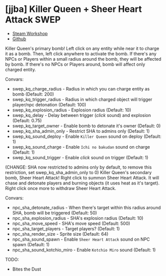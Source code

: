 # [jjba] Killer Queen + Sheer Heart Attack SWEP
* [Steam Workshop](https://steamcommunity.com/sharedfiles/filedetails/?id=832937251)
* [Github](https://github.com/kotborealis/gmod_killerqueen)

Killer Queen's primary bomb! 
Left click on any entity while near it to charge it as a bomb. 
Then, left click anywhere to activate the bomb. 
If there's any NPCs or Players within a small radius around the bomb, they will be affected by bomb.
If there's no NPCs or Players around, bomb will affect only charged entity.

Convars:
* swep_kq_charge_radius - Radius in which you can charge entity as bomb (Default: 200)
* swep_kq_trigger_radius - Radius in which charged object will trigger player/npc detonation (Default: 100)
* swep_kq_explosion_radius - Explosion radius (Default: 10)
* swep_kq_delay - Delay between trigger (*click* sound) and explosion (Default: 0.75)
* swep_kq_target_owner - Enable bomb to detonate it's owner (Default: 0)
* swep_kq_sha_admin_only - Restrict SHA to admins only (Default: 1)
* swep_kq_sound_deploy - Enable `Killer Queen` sound on deploy (Default: 1)
* swep_kq_sound_charge - Enable `Ichi no bakudan` sound on charge (Default: 1)
* swep_kq_sound_trigger - Enable *click* sound on trigger (Default: 1)

(CHANGE: SHA now restricted to admins only by default, to remove this restriction, set swep_kq_sha_admin_only to 0)
Killer Queen's secondary bomb, Sheer Heart Attack!
Right click to summon Sheer Heart Attack. It will chase and detonate players and burning objects (it uses heat as it's target).
Right click once more to withdraw Sheer Heart Attack.

Convars:
* npc_sha_detonate_radius - When there's target within this radius around SHA, bomb will be triggered (Default: 50)
* npc_sha_explosion_radius - SHA's explosion radius (Default: 10)
* npc_sha_move_speed  - SHA's move speed (Default: 500)
* npc_sha_target_players - Target players? (Default: 1)
* npc_sha_render_size - Sprite size (Default: 64)
* npc_sha_sound_spawn - Enable `Sheer Heart Attack` sound on NPC spawn (Default: 1)
* npc_sha_sound_kotchio_miro  - Enable `Kotchio Miro` sound (Default: 1)

TODO:
* Bites the Dust
